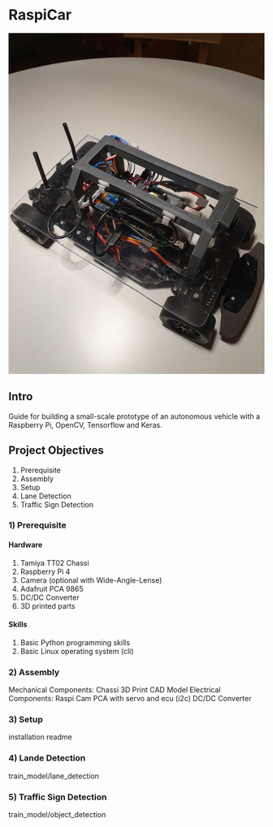 # RaspiCar

![RaspiCar](./img/car1.jpg)

## Intro

Guide for building a small-scale prototype of an autonomous vehicle with a Raspberry Pi, OpenCV, Tensorflow and Keras.


## Project Objectives

1. Prerequisite
2. Assembly
3. Setup
4. Lane Detection
5. Traffic Sign Detection


### 1) Prerequisite

#### Hardware

1. Tamiya TT02 Chassi
2. Raspberry Pi 4
3. Camera (optional with Wide-Angle-Lense)
4. Adafruit PCA 9865
5. DC/DC Converter
6. 3D printed parts

#### Skills

1. Basic Python programming skills
2. Basic Linux operating system (cli)

### 2) Assembly

Mechanical Components:
Chassi
3D Print CAD Model
Electrical Components:
Raspi
Cam
PCA with servo and ecu (i2c)
DC/DC Converter

### 3) Setup

installation readme

### 4) Lande Detection

train_model/lane_detection

### 5) Traffic Sign Detection

train_model/object_detection
